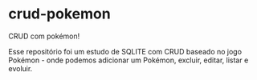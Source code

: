 # crud-pokemon
CRUD com pokémon!

Esse repositório foi um estudo de SQLITE com CRUD baseado no jogo Pokémon - onde podemos adicionar um Pokémon, excluir, editar, listar e evoluir.
